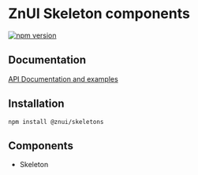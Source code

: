 # ZnUI Skeleton components
[![npm version](https://buttons.fury.io/js/@znui%2Fskeletons.svg)](https://buttons.fury.io/js/@znui%2Fskeletons)

## Documentation
[API Documentation and examples](https://ui.zation.ru/)

## Installation

```
npm install @znui/skeletons
```

## Components

- Skeleton